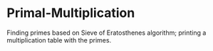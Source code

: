 # Primal-Multiplication
Finding primes based on Sieve of Eratosthenes algorithm; printing a multiplication table with the primes.
